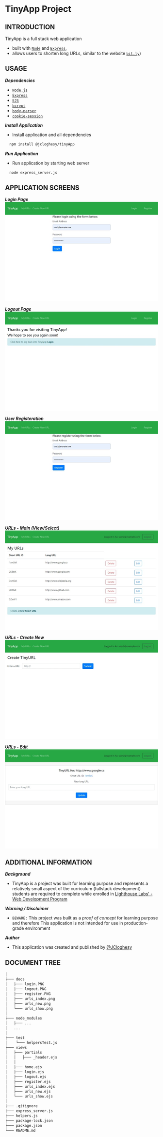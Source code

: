 # TinyApp Project


## INTRODUCTION

TinyApp is a full stack web application

* built with [`Node`][node] and [`Express`][express],
* allows users to shorten long URLs, similar to the website [`bit.ly`][bit.ly])


## USAGE

***Dependencies***

  * [`Node.js`][node]
  * [`Express`][express]
  * [`EJS`][ejs]
  * [`bcrypt`][bcrypt]
  * [`body-parser`][bparser]
  * [`cookie-session`][cookie-session]

***Install Application***

  * Install application and all dependencies
  
```bash
  npm install @jcloghesy/tinyApp
```

***Run Application***

* Run application by starting web server

```bash
  node express_server.js
```

## APPLICATION SCREENS

***Login Page***
![User Login Page][Login ]

***Logout Page***
![User Logout Page][Logout ]

***User Registeration***
![User Registration Page][register]

***URLs - Main (View/Select)***
![Main URL Page - View][urls_index]

***URLs - Create New***
![URLS - Create New][urls_new]

***URLs - Edit***
![URLS - Create Edit][urls_show]

## ADDITIONAL INFORMATION

  ***Background***
  * TinyApp is a project was built for learning purpose and represents a relatively small aspect of the curriculum (fullstack development) students are required to complete while enrolled in [Lighthouse Labs' - Web Development Program][Lighthouse Labs - Web Development Program]

 ***Warning / Disclaimer***
  * `BEWARE:`  This project was built as a *proof of concept* for learning purpose and therefore This application is not intended for use in production-grade environment

  ***Author***

  * This application was created and published by [@JCloghesy](https://github.com/Jcloghesy)

## DOCUMENT TREE 

```text
│
├─── docs
│   ├─── login.PNG
│   ├─── logout.PNG
│   ├─── register.PNG
│   ├─── urls_index.png
│   ├─── urls_new.png
│   └─── urls_show.png
│
├─── node_modules
│   ├─── ...
│   ...
│
├─── test
│    └─── helpersTest.js
├─── views
│   ├─── partials
│   │   ├─── _header.ejs
│   │ 
│   ├─── home.ejs
│   ├─── login.ejs
│   ├─── logout.ejs
│   ├─── register.ejs
│   ├─── urls_index.ejs
│   ├─── urls_new.ejs
│   └─── urls_show.ejs
│   
├─── .gitignore
├─── express_server.js
├─── helpers.js
├─── package-lock.json
├─── package.json
└─── README.md
```


<!-- REFERENCE LINKS -->

<!-- Dependencies -->
[node]: https://github.com/nodejs/node
[express]: https://github.com/expressjs/express
[ejs]: https://www.npmjs.com/package/ejs
[bcrypt]: https://www.npmjs.com/package/bcrypt
[bparser]: https://www.npmjs.com/package/body-parser
[cookie-session]: https://www.npmjs.com/package/cookie-session
<!-- [cparser]: https://www.npmjs.com/package/cookie-parser -->


<!-- Images - Screen Captures & Logos, etc  -->
[login]: /docs/login.png
[logout]: /docs/logout.png
[register]: /docs/register.png
[urls_index]: /docs/urls_index.png
[urls_new]: /docs/urls_new.png
[urls_show]: /docs/urls_show.png


<!-- Additional Website Links -->
[bit.ly]: https://bitly.com/
[Lighthouse Labs - Web Development Program]: https://www.lighthouselabs.ca/en/web-development
